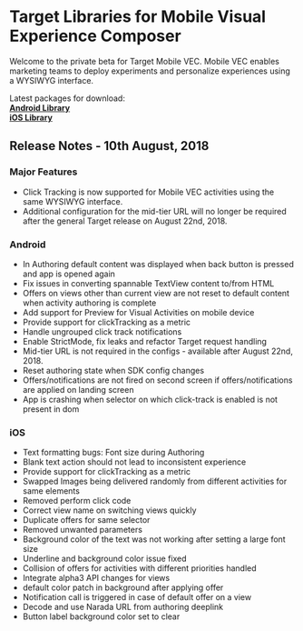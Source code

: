 # Target Libraries for Mobile Visual Experience Composer
Welcome to the private beta for Target Mobile VEC. Mobile VEC enables marketing teams to deploy experiments and personalize experiences using a WYSIWYG interface.

Latest packages for download:  
**[Android Library](https://github.com/adobe-target/mobile/raw/master/mobile-vec/AdobeTargetMobileVEC-Android.18.8.zip)**  
**[iOS Library](https://github.com/adobe-target/mobile/raw/master/mobile-vec/AdobeTargetMobileVEC-iOS-18.8.zip)**

## Release Notes - 10th August, 2018
### Major Features
* Click Tracking is now supported for Mobile VEC activities using the same WYSIWYG interface.
* Additional configuration for the mid-tier URL will no longer be required after the general Target release on August 22nd, 2018.

### Android
* In Authoring default content was displayed when back button is pressed and app is opened again
* Fix issues in converting spannable TextView content to/from HTML
* Offers on views other than current view are not reset to default content when activity authoring is complete
* Add support for Preview for Visual Activities on mobile device
* Provide support for clickTracking as a metric
* Handle ungrouped click track notifications
* Enable StrictMode, fix leaks and refactor Target request handling
* Mid-tier URL is not required in the configs - available after August 22nd, 2018.
* Reset authoring state when SDK config changes
* Offers/notifications are not fired on second screen if offers/notifications are applied on landing screen
* App is crashing when selector on which click-track is enabled is not present in dom

### iOS
* Text formatting bugs: Font size during Authoring
* Blank text action should not lead to inconsistent experience
* Provide support for clickTracking as a metric
* Swapped Images being delivered randomly from different activities for same elements
* Removed perform click code
* Correct view name on switching views quickly
* Duplicate offers for same selector
* Removed unwanted parameters
* Background color of the text was not working after setting a large font size
* Underline and background color issue fixed
* Collision of offers for activities with different priorities handled
* Integrate alpha3 API changes for views
* default color patch in background after applying offer
* Notification call is triggered in case of default offer on a view
* Decode and use Narada URL from authoring deeplink
* Button label background color set to clear

